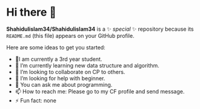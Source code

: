 # Hi there 👋

**Shahidulislam34/Shahidulislam34** is a ✨ _special_ ✨ repository because its `README.md` (this file) appears on your GitHub profile.

Here are some ideas to get you started:

- 🔭I am currently a 3rd year student.
- 🌱 I’m currently learning new data structure and algorithm.
- 👯 I’m looking to collaborate on CP to others.
- 🤔 I’m looking for help with beginner.
- 💬 You can ask me about programming.
- 📫 How to reach me: Please go to my CF profile and send message.
- ⚡ Fun fact: none
  

